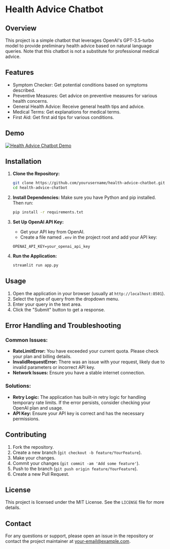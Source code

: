 # Health Advice Chatbot

## Overview
This project is a simple chatbot that leverages OpenAI's GPT-3.5-turbo model to provide preliminary health advice based on natural language queries. Note that this chatbot is not a substitute for professional medical advice.

## Features
- Symptom Checker: Get potential conditions based on symptoms described.
- Preventive Measures: Get advice on preventive measures for various health concerns.
- General Health Advice: Receive general health tips and advice.
- Medical Terms: Get explanations for medical terms.
- First Aid: Get first aid tips for various conditions.

## Demo
[![Health Advice Chatbot Demo](https://img.youtube.com/vi/YOUTUBE_VIDEO_ID/0.jpg)](https://www.youtube.com/watch?v=YOUTUBE_VIDEO_ID)

## Installation

1. **Clone the Repository:**
    ```sh
    git clone https://github.com/yourusername/health-advice-chatbot.git
    cd health-advice-chatbot
    ```

2. **Install Dependencies:**
    Make sure you have Python and pip installed. Then run:
    ```sh
    pip install -r requirements.txt
    ```

3. **Set Up OpenAI API Key:**
    - Get your API key from OpenAI.
    - Create a file named `.env` in the project root and add your API key:
    ```plaintext
    OPENAI_API_KEY=your_openai_api_key
    ```

4. **Run the Application:**
    ```sh
    streamlit run app.py
    ```

## Usage
1. Open the application in your browser (usually at `http://localhost:8501`).
2. Select the type of query from the dropdown menu.
3. Enter your query in the text area.
4. Click the "Submit" button to get a response.

## Error Handling and Troubleshooting

### Common Issues:
- **RateLimitError:** You have exceeded your current quota. Please check your plan and billing details.
- **InvalidRequestError:** There was an issue with your request, likely due to invalid parameters or incorrect API key.
- **Network Issues:** Ensure you have a stable internet connection.

### Solutions:
- **Retry Logic:** The application has built-in retry logic for handling temporary rate limits. If the error persists, consider checking your OpenAI plan and usage.
- **API Key:** Ensure your API key is correct and has the necessary permissions.

## Contributing
1. Fork the repository.
2. Create a new branch (`git checkout -b feature/YourFeature`).
3. Make your changes.
4. Commit your changes (`git commit -am 'Add some feature'`).
5. Push to the branch (`git push origin feature/YourFeature`).
6. Create a new Pull Request.

## License
This project is licensed under the MIT License. See the `LICENSE` file for more details.

## Contact
For any questions or support, please open an issue in the repository or contact the project maintainer at your-email@example.com.
